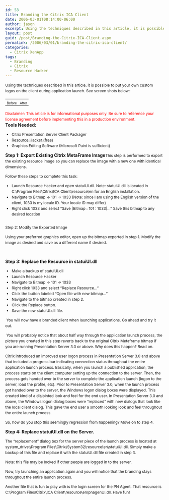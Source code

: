 ```yaml
---
id: 53
title: Branding the Citrix ICA Client
date: 2006-03-01T08:14:00-06:00
author: jason
excerpt: Using the techniques described in this article, it is possible to put your own custom logos on the Citrix ICA client during application launch.
layout: post
guid: /post/Branding-the-Citrix-ICA-Client.aspx
permalink: /2006/03/01/branding-the-citrix-ica-client/
categories:
  - Citrix XenApp
tags:
  - Branding
  - Citrix
  - Resource Hacker
---
```

<span style="font-size: 12px; line-height: 18px;">Using the techniques described in this article, it is possible to put your own custom logos on the client during application launch.  See screen shots below:</span>
<table border="0">
<tbody>
<tr>
<td style="font-size: 12px;"><img style="border: 0px initial initial;" src="http://www.jasonconger.com/images/articleImages/BrandingICA/before.gif" alt="" /></td>
<td style="font-size: 12px;"><img style="border: 0px initial initial;" src="http://www.jasonconger.com/images/articleImages/BrandingICA/after.gif" alt="" /></td>
</tr>
<tr>
<td class="caption" style="font-size: 10px;" align="center">Before</td>
<td class="caption" style="font-size: 10px;" align="center">After</td>
</tr>
</tbody>
</table>
<div><span style="font-size: 12px; line-height: 18px;"><span style="color: red;">Disclaimer: This article is for informational purposes only. Be sure to reference your license agreement before implementing this in a production environment.</span></span></div>
<div><span style="font-size: 12px; line-height: 18px;"><span class="heading" style="font-size: 14px; font-weight: bold;">Tools Needed:</span></span></div>
<span style="font-size: 12px; line-height: 18px;">
<ul>
	<li>Citrix Presentation Server Client Packager</li>
	<li><a href="http://www.angusj.com/resourcehacker/" target="_blank">Resource Hacker (free)</a></li>
	<li>Graphics Editing Software (Microsoft Paint is sufficient)</li>
</ul>
<span class="heading" style="font-size: 14px; font-weight: bold;">Step 1: Export Existing Citrix MetaFrame Image</span>This step is performed to export the existing resource image so you can replace the image with a new one with identical dimensions.

Follow these steps to complete this task:
<ul>
	<li>Launch Resource Hacker and open statuiUI.dll. Note: statuiUI.dll is located in C:\Program Files\Citrix\ICA Client\resource\en for an English installation.</li>
	<li>Navigate to Bitmap -&gt; 101 -&gt; 1033 (Note: since I am using the English version of the client, 1033 is my locale ID. Your locale ID may differ)</li>
	<li>Right click 1033 and select “Save [Bitmap : 101 : 1033]…” Save this bitmap to any desired location</li>
</ul>
<img id="IMG1" style="border: 0px initial initial;" onclick="return IMG1_onclick()" src="http://www.jasonconger.com/images/articleImages/BrandingICA/export.gif" alt="" />  <span class="heading" style="font-size: 14px; font-weight: bold;"> </span>

Step 2: Modify the Exported Image

Using your preferred graphics editor, open up the bitmap exported in step 1.
Modify the image as desired and save as a different name if desired.

<img style="border: 0px initial initial;" src="http://www.jasonconger.com/images/articleImages/BrandingICA/replace1.gif" alt="" /> <img style="border: 0px initial initial;" src="http://www.jasonconger.com/images/articleImages/BrandingICA/replace2.gif" alt="" />

<span class="heading" style="font-size: 14px; font-weight: bold;">Step 3: Replace the Resource in statuiUI.dll</span>
<ul>
	<li>Make a backup of statuiUI.dll</li>
	<li>Launch Resource Hacker</li>
	<li>Navigate to Bitmap -&gt; 101 -&gt; 1033</li>
	<li>Right click 1033 and select “Replace Resource…”</li>
	<li>Click the button labeled “Open file with new bitmap…”</li>
	<li>Navigate to the bitmap created in step 2.</li>
	<li>Click the Replace button.</li>
	<li>Save the new statuiUI.dll file.</li>
</ul>
<img style="border: 0px initial initial;" src="http://www.jasonconger.com/images/articleImages/BrandingICA/replace3.gif" alt="" />
You will now have a branded client when launching applications. Go ahead and try it out.

<img style="border: 0px initial initial;" src="http://www.jasonconger.com/images/warning.gif" alt="" /> You will probably notice that about half way through the application launch process, the picture you created in this step reverts back to the original Citrix Metaframe bitmap if you are running Presentation Server 3.0 or above. Why does this happen? Read on.

Citrix introduced an improved user logon process in Presentation Server 3.0 and above that included a progress bar indicating connection status throughout the entire application launch process. Basically, when you launch a published application, the process starts on the client computer setting up the connection to the server. Then, the process gets handed over to the server to complete the application launch (logon to the server, load the profile, etc). Prior to Presentation Server 3.0, when the launch process got handed over to the server, the Windows logon dialog boxes were displayed. This created kind of a disjointed look and feel for the end user. In Presentation Server 3.0 and above, the Windows logon dialog boxes were “replaced” with new dialogs that look like the local client dialog. This gave the end user a smooth looking look and feel throughout the entire launch process.

So, how do you stop this seemingly regression from happening? Move on to step 4.

<span class="heading" style="font-size: 14px; font-weight: bold;">
Step 4: Replace statuiUI.dll on the Server.
</span>


The “replacement” dialog box for the server piece of the launch process is located at system_drive:\Program Files\Citrix\System32\resource\en\statuiUI.dll. Simply make a backup of this file and replace it with the statuiUI.dll file created in step 3.

Note: this file may be locked if other people are logged in to the server.

Now, try launching an application again and you will notice that the branding stays throughout the entire launch process.

Another file that is fun to play with is the login screen for the PN Agent. That resource is C:\Program Files\Citrix\ICA Client\resource\en\pnagenUI.dll. Have fun!

<img style="border: 0px initial initial;" src="http://www.jasonconger.com/images/articleImages/BrandingICA/pnaBefore.gif" alt="" /><img style="border: 0px initial initial;" src="http://www.jasonconger.com/images/articleImages/BrandingICA/pnaAfter.gif" alt="" />
